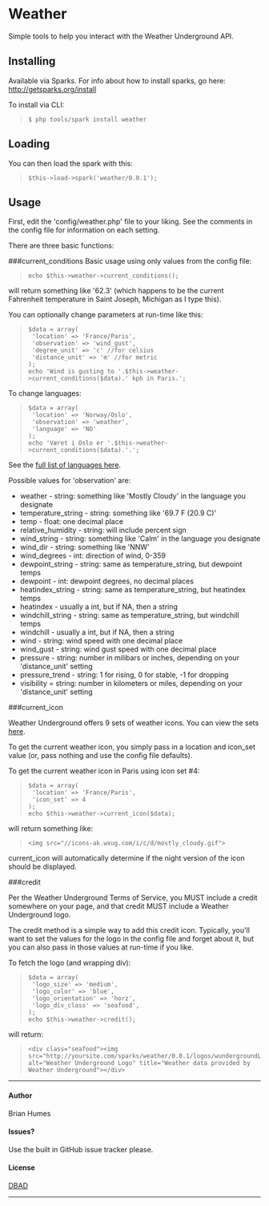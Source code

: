 # Weather

Simple tools to help you interact with the Weather Underground API.

## Installing

Available via Sparks. For info about how to install sparks, go here: http://getsparks.org/install

To install via CLI:

>     $ php tools/spark install weather

## Loading

You can then load the spark with this:

>     $this->load->spark('weather/0.0.1');


## Usage
First, edit the 'config/weather.php' file to your liking. See the comments in the config file for information on each setting.

There are three basic functions:

###current_conditions
Basic usage using only values from the config file:

>     echo $this->weather->current_conditions();

will return something like '62.3' (which happens to be the current Fahrenheit temperature in Saint Joseph, Michigan as I type this).

You can optionally change parameters at run-time like this:

>     $data = array(
>      'location' => 'France/Paris',
>      'observation' => 'wind_gust',
>      'degree_unit' => 'c' //for celsius
>      'distance_unit' => 'm' //for metric
>     );
>     echo 'Wind is gusting to '.$this->weather->current_conditions($data).' kph in Paris.';

To change languages:

>     $data = array(
>      'location' => 'Norway/Oslo',
>      'observation' => 'weather',
>      'language' => 'NO'
>     );
>     echo 'Været i Oslo er '.$this->weather->current_conditions($data).'.';

See the [full list of languages here](http://www.wunderground.com/weather/api/d/documentation.html#lang).

Possible values for 'observation' are:

+ weather - string: something like 'Mostly Cloudy' in the language you designate
+ temperature_string - string: something like '69.7 F (20.9 C)'
+ temp - float: one decimal place
+ relative_humidity - string: will include percent sign
+ wind_string - string: something like 'Calm' in the language you designate
+ wind_dir - string: something like 'NNW'
+ wind_degrees - int: direction of wind, 0-359
+ dewpoint_string - string: same as temperature\_string, but dewpoint temps
+ dewpoint - int: dewpoint degrees, no decimal places
+ heatindex_string - string: same as temperature\_string, but heatindex temps
+ heatindex - usually a int, but if NA, then a string
+ windchill_string - string: same as temperature\_string, but windchill temps
+ windchill - usually a int, but if NA, then a string
+ wind - string: wind speed with one decimal place
+ wind_gust - string: wind gust speed with one decimal place
+ pressure - string: number in milibars or inches, depending on your 'distance_unit' setting
+ pressure_trend - string: 1 for rising, 0 for stable, -1 for dropping
+ visibility = string: number in kilometers or miles, depending on your 'distance_unit' setting

###current_icon

Weather Underground offers 9 sets of weather icons. You can view the sets [here](http://www.wunderground.com/weather/api/d/documentation.html#icons).

To get the current weather icon, you simply pass in a location and icon\_set value (or, pass nothing and use the config file defaults).

To get the current weather icon in Paris using icon set #4:
>     $data = array(
>      'location' => 'France/Paris',
>      'icon_set' => 4
>     );
>     echo $this->weather->current_icon($data);

will return something like:
>     <img src="//icons-ak.wxug.com/i/c/d/mostly_cloudy.gif">

current\_icon will automatically determine if the night version of the icon should be displayed.

###credit

Per the Weather Underground Terms of Service, you MUST include a credit somewhere on your page, and that credit MUST include a Weather Underground logo.

The credit method is a simple way to add this credit icon. Typically, you'll want to set the values for the logo in the config file and forget about it, but you can also pass in those values at run-time if you like.

To fetch the logo (and wrapping div):
>     $data = array(
>      'logo_size' => 'medium',
>      'logo_color' => 'blue',
>      'logo_orientation' => 'horz',
>      'logo_div_class' => 'seafood',
>     );
>     echo $this->weather->credit();

will return:
>     <div class="seafood"><img src="http://yoursite.com/sparks/weather/0.0.1/logos/wundergroundLogo_blue_horz_medium.png" alt="Weather Underground Logo" title="Weather data provided by Weather Underground"></div>

---
#### Author

Brian Humes

#### Issues?

Use the built in GitHub issue tracker please.

#### License

[DBAD](http://philsturgeon.co.uk/code/dbad-license)

---
